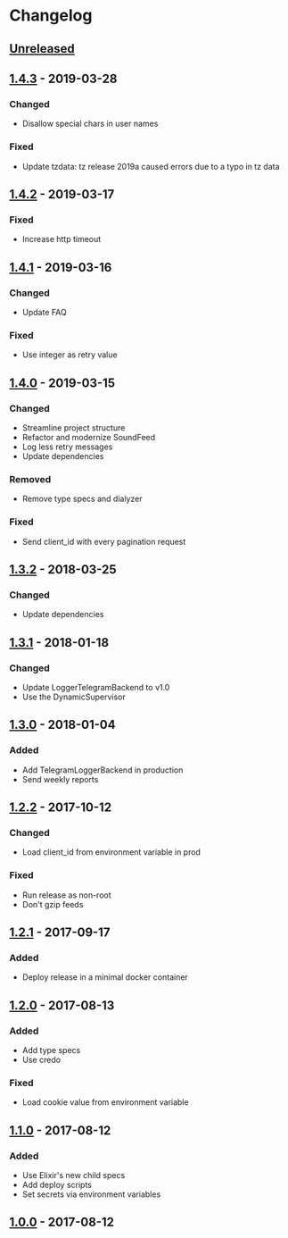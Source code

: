 # Changelog

## [Unreleased]

## [1.4.3] - 2019-03-28

### Changed

- Disallow special chars in user names

### Fixed

- Update tzdata: tz release 2019a caused errors due to a typo in tz data

## [1.4.2] - 2019-03-17

### Fixed

- Increase http timeout

## [1.4.1] - 2019-03-16

### Changed

- Update FAQ

### Fixed

- Use integer as retry value

## [1.4.0] - 2019-03-15

### Changed

- Streamline project structure
- Refactor and modernize SoundFeed
- Log less retry messages
- Update dependencies

### Removed

- Remove type specs and dialyzer

### Fixed

- Send client_id with every pagination request

## [1.3.2] - 2018-03-25

### Changed

- Update dependencies

## [1.3.1] - 2018-01-18

### Changed

- Update LoggerTelegramBackend to v1.0
- Use the DynamicSupervisor

## [1.3.0] - 2018-01-04

### Added

- Add TelegramLoggerBackend in production
- Send weekly reports

## [1.2.2] - 2017-10-12

### Changed

- Load client_id from environment variable in prod

### Fixed

- Run release as non-root
- Don't gzip feeds

## [1.2.1] - 2017-09-17

### Added

- Deploy release in a minimal docker container

## [1.2.0] - 2017-08-13

### Added

- Add type specs
- Use credo

### Fixed

- Load cookie value from environment variable

## [1.1.0] - 2017-08-12

### Added

- Use Elixir's new child specs
- Add deploy scripts
- Set secrets via environment variables

## [1.0.0] - 2017-08-12

[unreleased]: https://github.com/adriankumpf/soundfeed/compare/v1.4.3...HEAD
[1.4.3]: https://github.com/adriankumpf/soundfeed/compare/v1.4.2...v1.4.3
[1.4.2]: https://github.com/adriankumpf/soundfeed/compare/v1.4.1...v1.4.2
[1.4.1]: https://github.com/adriankumpf/soundfeed/compare/v1.4.0...v1.4.1
[1.4.1]: https://github.com/adriankumpf/soundfeed/compare/v1.4.0...v1.4.1
[1.4.0]: https://github.com/adriankumpf/soundfeed/compare/v1.3.2...v1.4.0
[1.3.2]: https://github.com/adriankumpf/soundfeed/compare/v1.3.1...v1.3.2
[1.3.1]: https://github.com/adriankumpf/soundfeed/compare/v1.3.0...v1.3.1
[1.3.0]: https://github.com/adriankumpf/soundfeed/compare/v1.2.2...v1.3.0
[1.2.2]: https://github.com/adriankumpf/soundfeed/compare/v1.2.1...v1.2.2
[1.2.1]: https://github.com/adriankumpf/soundfeed/compare/v1.2.0...v1.2.1
[1.2.0]: https://github.com/adriankumpf/soundfeed/compare/v1.1.0...v1.2.0
[1.1.0]: https://github.com/adriankumpf/soundfeed/compare/v1.0.0...v1.1.0
[1.0.0]: https://github.com/adriankumpf/soundfeed/compare/6892f68...v1.0.0
